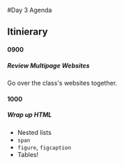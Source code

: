 #Day 3 Agenda

Itinierary
-------------
#### 0900
##### Review Multipage Websites
Go over the class's websites together.

#### 1000
##### Wrap up HTML

* Nested lists
* `span`
* `figure`, `figcaption`
* Tables!